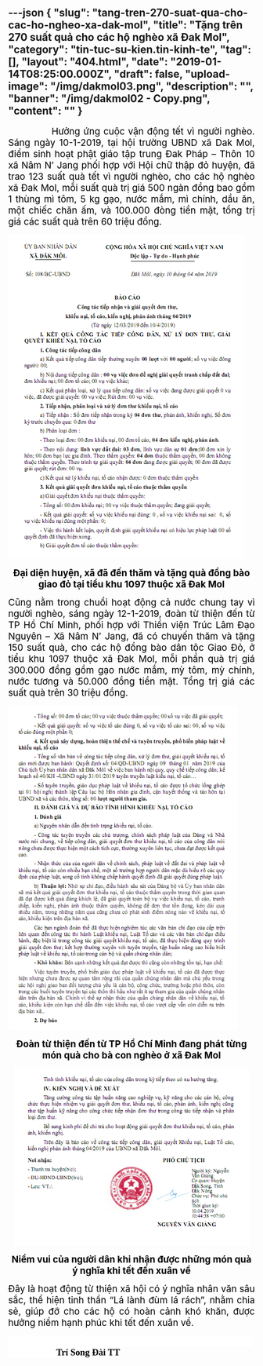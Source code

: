 ---json
{
    "slug": "tang-tren-270-suat-qua-cho-cac-ho-ngheo-xa-dak-mol",
    "title": "Tặng trên 270 suất quả cho các hộ nghèo xã Đak Mol",
    "category": "tin-tuc-su-kien.tin-kinh-te",
    "tag": [],
    "layout": "404.html",
    "date": "2019-01-14T08:25:00.000Z",
    "draft": false,
    "upload-image": "/img/dakmol03.png",
    "description": "",
    "banner": "/img/dakmol02 - Copy.png",
    "__content__": ""
}
---
<p style="text-align:justify"><span style="font-size:14.0pt"><span style="color:black">&nbsp; &nbsp; &nbsp; &nbsp; &nbsp; &nbsp; &nbsp;Hưởng ứng cuộc vận động tết v&igrave; người ngh&egrave;o. S&aacute;ng ng&agrave;y 10-1-2019, tại hội trường UBND x&atilde; Dak Mol, điểm&nbsp;sinh hoạt phật gi&aacute;o tập trung Đak Ph&aacute;p &ndash; Th&ocirc;n 10 x&atilde; N&acirc;m N&rsquo; Jang phối hợp với Hội chữ thập đỏ huyện, đ&atilde; trao 123 suất qu&agrave; tết v&igrave; người ngh&egrave;o, cho c&aacute;c hộ ngh&egrave;o x&atilde; Đak Mol, mỗi suất qu&agrave; trị gi&aacute; 500 ng&agrave;n đồng bao gồm 1 th&ugrave;ng m&igrave; t&ocirc;m, 5 kg gạo, nước mắm, m&igrave; ch&iacute;nh, dầu ăn, một chiếc chăn ấm, v&agrave; 100.000 đ&ograve;ng tiền mặt, tổng trị gi&aacute; c&aacute;c suất qu&agrave; tr&ecirc;n 60 triệu đồng.</span></span></p>

<p style="text-align:justify"><img alt="" src="/img/dakmol01.png" /></p>

<p style="text-align:center"><strong><span style="font-size:14.0pt"><span style="color:black">Đại diện huyện, x&atilde; đ&atilde; đến thăm v&agrave; tặng qu&agrave; đồng b&agrave;o giao đỏ tại tiểu khu 1097 thuộc x&atilde; Đak Mol</span></span></strong></p>

<p style="text-align:justify"><span style="font-size:14.0pt"><span style="color:black">Cũng nằm trong chuổi hoạt động cả nước chung tay v&igrave; người ngh&egrave;o, s&aacute;ng ng&agrave;y 12-1-2019, đo&agrave;n từ thiện đến từ TP Hồ Ch&iacute; Minh, phối hợp với Thiền viện Tr&uacute;c L&acirc;m Đạo Nguy&ecirc;n &ndash; X&atilde; N&acirc;m N&rsquo; Jang, đ&atilde; c&oacute; chuyến thăm v&agrave; tặng 150 suất qu&agrave;, cho c&aacute;c hộ đồng b&agrave;o d&acirc;n tộc Giao Đỏ, ở tiểu khu 1097 thuộc x&atilde; Đak Mol, mỗi phần qu&agrave; trị gi&aacute; 300.000 đồng gồm gạo nước mắm, mỳ t&ocirc;m, mỳ ch&iacute;nh, nước tương v&agrave; 50.000 đồng tiền mặt. Tổng trị gi&aacute; c&aacute;c suất qu&agrave; tr&ecirc;n 30 triệu đồng. </span></span></p>

<p style="text-align:justify"><img alt="" src="/img/dakmol02.png" /></p>

<p style="text-align:center"><strong><span style="font-size:14.0pt"><span style="color:black">Đo&agrave;n từ thiện đến từ TP Hồ Ch&iacute; Minh đang ph&aacute;t từng m&oacute;n qu&agrave; cho b&agrave; con ngh&egrave;o ở x&atilde; Đak Mol</span></span></strong></p>

<p style="text-align:center"><img alt="" src="/img/dakmol03.png" /></p>

<p style="text-align:center"><strong><span style="font-size:14.0pt"><span style="color:black">Niềm vui của người d&acirc;n khi nhận được những m&oacute;n qu&agrave; &yacute; nghĩa khi tết đến xu&acirc;n về</span></span></strong></p>

<p style="text-align:justify"><span style="font-size:14.0pt"><span style="background-color:white"><span style="color:black">Đ&acirc;y l&agrave; hoạt động từ thiện x&atilde; hội c&oacute; &yacute; nghĩa nh&acirc;n văn s&acirc;u sắc, thể hiện tinh thần &ldquo;L&aacute; l&agrave;nh đ&ugrave;m l&aacute; r&aacute;ch&rdquo;, nhằm chia sẻ, gi&uacute;p đỡ cho c&aacute;c hộ c&oacute; ho&agrave;n cảnh kh&oacute; khăn, được hưởng niềm hạnh ph&uacute;c khi tết đến xu&acirc;n về. </span></span></span></p>

<p><strong><span style="font-size:14.0pt"><span style="background-color:white"><span style="font-family:&quot;Times New Roman&quot;,&quot;serif&quot;"><span style="color:black">&nbsp; &nbsp; &nbsp; &nbsp; &nbsp; &nbsp; &nbsp; &nbsp; &nbsp; &nbsp; &nbsp; &nbsp; &nbsp; &nbsp; &nbsp; &nbsp; &nbsp; &nbsp; &nbsp; &nbsp; &nbsp; &nbsp; &nbsp; &nbsp; &nbsp; &nbsp; &nbsp; &nbsp; &nbsp; &nbsp; &nbsp; &nbsp; &nbsp; &nbsp; &nbsp; &nbsp; &nbsp; &nbsp; &nbsp; &nbsp; &nbsp; &nbsp; &nbsp; &nbsp; &nbsp; &nbsp; &nbsp; &nbsp; &nbsp; &nbsp; &nbsp; &nbsp; &nbsp; &nbsp; &nbsp; &nbsp; &nbsp; &nbsp; &nbsp; &nbsp; &nbsp; &nbsp; &nbsp; &nbsp; &nbsp;Tr&iacute; Song Đ&agrave;i TT</span></span></span></span></strong></p>